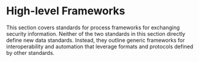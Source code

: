 # High-level Frameworks

This section covers standards for process frameworks for exchanging security information.
Neither of the two standards in this section directly define new data standards. Instead, they outline generic frameworks for interoperability and automation that leverage formats and protocols defined by other standards.
